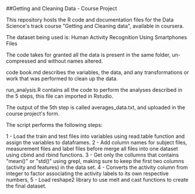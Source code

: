 ##Getting and Cleaning Data - Course Project

This repository hosts the R code and documentation files for the Data Science's track course "Getting and Cleaning data", available in coursera.

The dataset being used is: Human Activity Recognition Using Smartphones
Files

The code takes for granted all the data is present in the same folder, un-compressed and without names altered.

code book.md describes the variables, the data, and any transformations or work that was performed to clean up the data.

run_analysis.R contains all the code to perform the analyses described in the 5 steps, this file can imported in Rstudio.

The output of the 5th step is called averages_data.txt, and uploaded in the course project's form.

The script performs the following steps:

1 - Load the train and test files into variables using read.table function and assign the variables to dataframes. 
2 - Add column names for subject files, measurement files and label files before merge all files into one dataset using cbind and rbind functions.
3 - Get only the collumns that contains "mean()" or "std()" using  grepl, making sure to keep the first two columns (activity and features) in the data set.
4 - Converts the activity column from integer to factor associating the activity labels to its own respective numbers, 
5 - Load reshape2 library to use melt and cast functions to create the final dataset.
